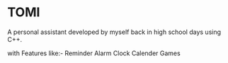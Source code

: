 # TOMI
A personal assistant developed by myself back in high school days using C++.

with Features like:-
Reminder
Alarm
Clock
Calender
Games
